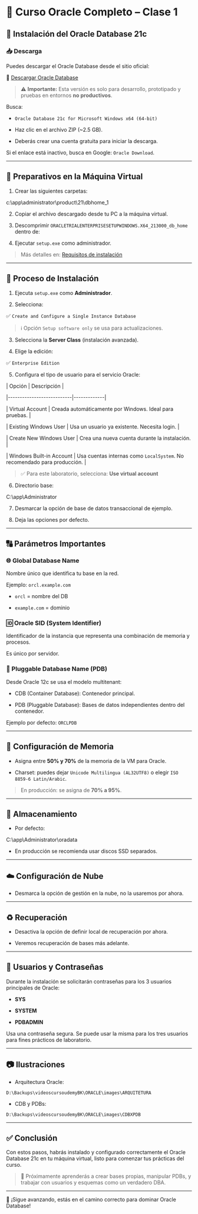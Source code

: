 ﻿# 📘 Curso Oracle Completo – Clase 1

  

## 🔧 Instalación del Oracle Database 21c

  

### 📥 Descarga

  

Puedes descargar el Oracle Database desde el sitio oficial:

  

🔗 [Descargar Oracle Database](https://www.oracle.com/database/technologies/oracle-database-software-downloads.html#db_ee)

  

> ⚠️ **Importante:** Esta versión es solo para desarrollo, prototipado y pruebas en entornos **no productivos**.

  

Busca:

  

- `Oracle Database 21c for Microsoft Windows x64 (64-bit)`

- Haz clic en el archivo ZIP (~2.5 GB).

- Deberás crear una cuenta gratuita para iniciar la descarga.

  

Si el enlace está inactivo, busca en Google: `Oracle Download`.

  

---

  

## 📁 Preparativos en la Máquina Virtual

  

1. Crear las siguientes carpetas:

  
  

c:\app\administrator\product\21\dbhome_1

  
  

2. Copiar el archivo descargado desde tu PC a la máquina virtual.

3. Descomprimir `ORACLETRIALENTERPRISESETUPWINDOWS.X64_213000_db_home` dentro de:

  
  

4. Ejecutar `setup.exe` como administrador.

  

> Más detalles en: [Requisitos de instalación](http://www.rebellionrider.com/how-to-install-oracle-database-21c/)

  

---

  

## 🚀 Proceso de Instalación

  

1. Ejecuta `setup.exe` como **Administrador**.

2. Selecciona:

✅ `Create and Configure a Single Instance Database`

  

> ℹ️ Opción `Setup software only` se usa para actualizaciones.

  

3. Selecciona la **Server Class** (instalación avanzada).

4. Elige la edición:

✅ `Enterprise Edition`

5. Configura el tipo de usuario para el servicio Oracle:

  

| Opción | Descripción |

|---------------------------|-------------|

| Virtual Account | Creada automáticamente por Windows. Ideal para pruebas. |

| Existing Windows User | Usa un usuario ya existente. Necesita login. |

| Create New Windows User | Crea una nueva cuenta durante la instalación. |

| Windows Built-in Account | Usa cuentas internas como `LocalSystem`. No recomendado para producción. |

  

> ✅ Para este laboratorio, selecciona: **Use virtual account**

  

6. Directorio base:

  

C:\app\Administrator

  
  

7. Desmarcar la opción de base de datos transaccional de ejemplo.

8. Deja las opciones por defecto.

  

---

  

## 🔠 Parámetros Importantes

  

### 🌐 Global Database Name

  

Nombre único que identifica tu base en la red.

Ejemplo: `orcl.example.com`

- `orcl` = nombre del DB

- `example.com` = dominio

  

### 🆔 Oracle SID (System Identifier)

  

Identificador de la instancia que representa una combinación de memoria y procesos.

Es único por servidor.

  

### 🧱 Pluggable Database Name (PDB)

  

Desde Oracle 12c se usa el modelo multitenant:

  

- CDB (Container Database): Contenedor principal.

- PDB (Pluggable Database): Bases de datos independientes dentro del contenedor.

  

Ejemplo por defecto: `ORCLPDB`

  

---

  

## 🧠 Configuración de Memoria

  

- Asigna entre **50% y 70%** de la memoria de la VM para Oracle.

- Charset: puedes dejar `Unicode Multilingua (AL32UTF8)` o elegir `ISO 8859-6 Latin/Arabic`.

  

> En producción: se asigna de **70% a 95%**.

  

---

  

## 💾 Almacenamiento

  

- Por defecto:

  

C:\app\Administrator\oradata

  
  

- En producción se recomienda usar discos SSD separados.

  

---

  

## ☁️ Configuración de Nube

  

- Desmarca la opción de gestión en la nube, no la usaremos por ahora.

  

---

  

## ♻️ Recuperación

  

- Desactiva la opción de definir local de recuperación por ahora.

- Veremos recuperación de bases más adelante.

  

---

  

## 🔑 Usuarios y Contraseñas

  

Durante la instalación se solicitarán contraseñas para los 3 usuarios principales de Oracle:

  

- **SYS**

- **SYSTEM**

- **PDBADMIN**

  

Usa una contraseña segura. Se puede usar la misma para los tres usuarios para fines prácticos de laboratorio.

  

---

  

## 📷 Ilustraciones

  

- Arquitectura Oracle:

`D:\Backups\videoscursoudemyBK\ORACLE\images\ARQUITETURA`

- CDB y PDBs:

`D:\Backups\videoscursoudemyBK\ORACLE\images\CDBXPDB`

  

---

  

## ✅ Conclusión

  

Con estos pasos, habrás instalado y configurado correctamente el Oracle Database 21c en tu máquina virtual, listo para comenzar tus prácticas del curso.

  

> 🧠 Próximamente aprenderás a crear bases propias, manipular PDBs, y trabajar con usuarios y esquemas como un verdadero DBA.

  

---

  

🚀 ¡Sigue avanzando, estás en el camino correcto para dominar Oracle Database!
